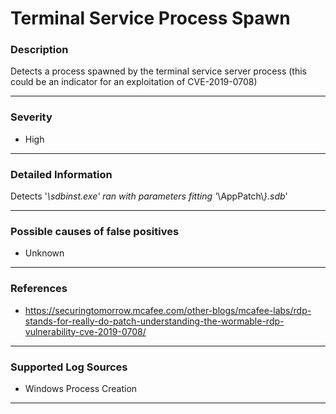 # Terminal Service Process Spawn
### Description

Detects a process spawned by the terminal service server process (this could be an indicator for an exploitation of CVE-2019-0708)

-------------------
### Severity

- High

-------------------

### Detailed Information

Detects '*\sdbinst.exe' ran with parameters fitting '*\AppPatch\\*}.sdb*'

-------------------

### Possible causes of false positives

- Unknown

-------------------
### References

- https://securingtomorrow.mcafee.com/other-blogs/mcafee-labs/rdp-stands-for-really-do-patch-understanding-the-wormable-rdp-vulnerability-cve-2019-0708/

-------------------
### Supported Log Sources

- Windows Process Creation

-------------------
